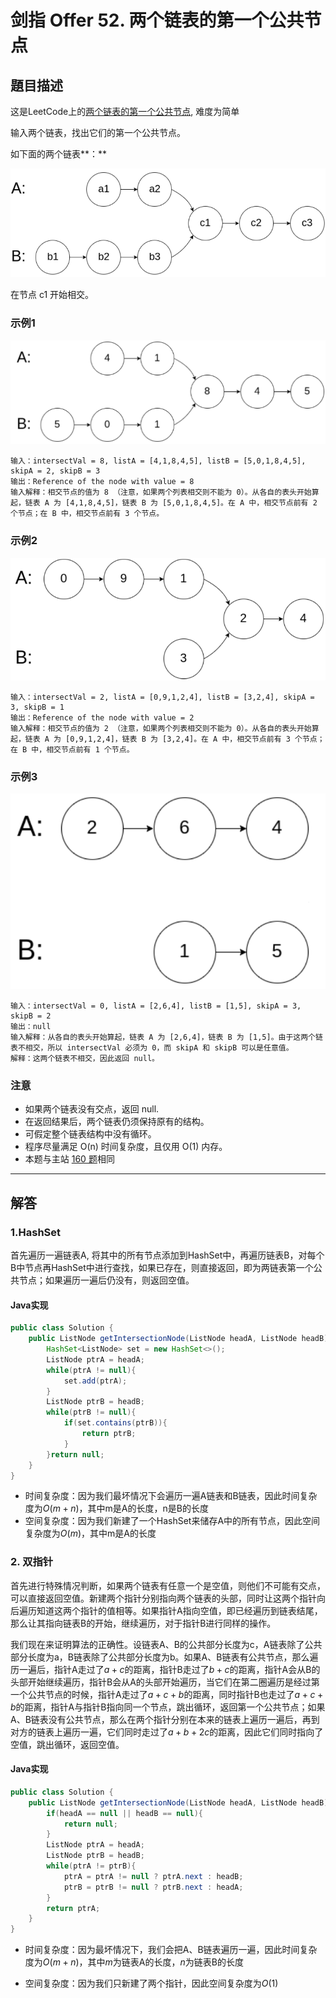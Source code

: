 # 剑指 Offer 52. 两个链表的第一个公共节点

## 題目描述

这是LeetCode上的[两个链表的第一个公共节点](https://leetcode-cn.com/problems/liang-ge-lian-biao-de-di-yi-ge-gong-gong-jie-dian-lcof/), 难度为简单

输入两个链表，找出它们的第一个公共节点。

如下面的两个链表**：**

<img src="images\image-20220125204913343.png" alt="image-20220125204913343" style="zoom:80%;" />

在节点 c1 开始相交。

### 示例1

<img src="images\image-20220125205124175.png" alt="image-20220125205124175" style="zoom:80%;" />

```
输入：intersectVal = 8, listA = [4,1,8,4,5], listB = [5,0,1,8,4,5], skipA = 2, skipB = 3
输出：Reference of the node with value = 8
输入解释：相交节点的值为 8 （注意，如果两个列表相交则不能为 0）。从各自的表头开始算起，链表 A 为 [4,1,8,4,5]，链表 B 为 [5,0,1,8,4,5]。在 A 中，相交节点前有 2 个节点；在 B 中，相交节点前有 3 个节点。
```

### 示例2

<img src="images\image-20220125205203765.png" alt="image-20220125205203765" style="zoom:80%;" />

```
输入：intersectVal = 2, listA = [0,9,1,2,4], listB = [3,2,4], skipA = 3, skipB = 1
输出：Reference of the node with value = 2
输入解释：相交节点的值为 2 （注意，如果两个列表相交则不能为 0）。从各自的表头开始算起，链表 A 为 [0,9,1,2,4]，链表 B 为 [3,2,4]。在 A 中，相交节点前有 3 个节点；在 B 中，相交节点前有 1 个节点。
```

### 示例3

<img src="images\image-20220125205243884.png" alt="image-20220125205243884" style="zoom:80%;" />

```
输入：intersectVal = 0, listA = [2,6,4], listB = [1,5], skipA = 3, skipB = 2
输出：null
输入解释：从各自的表头开始算起，链表 A 为 [2,6,4]，链表 B 为 [1,5]。由于这两个链表不相交，所以 intersectVal 必须为 0，而 skipA 和 skipB 可以是任意值。
解释：这两个链表不相交，因此返回 null。
```

### 注意

* 如果两个链表没有交点，返回 null.
* 在返回结果后，两个链表仍须保持原有的结构。
* 可假定整个链表结构中没有循环。
* 程序尽量满足 O(n) 时间复杂度，且仅用 O(1) 内存。
* 本题与主站 [160 题](https://leetcode-cn.com/problems/intersection-of-two-linked-lists/)相同

***

## 解答

### 1.HashSet

首先遍历一遍链表A, 将其中的所有节点添加到HashSet中，再遍历链表B，对每个B中节点再HashSet中进行查找，如果已存在，则直接返回，即为两链表第一个公共节点；如果遍历一遍后仍没有，则返回空值。

#### Java实现

```Java
public class Solution {
    public ListNode getIntersectionNode(ListNode headA, ListNode headB) {
        HashSet<ListNode> set = new HashSet<>();
        ListNode ptrA = headA;
        while(ptrA != null){
            set.add(ptrA);
        }
        ListNode ptrB = headB;
        while(ptrB != null){
            if(set.contains(ptrB)){
                return ptrB;
            }
        }return null;
    }
}
```

* 时间复杂度：因为我们最坏情况下会遍历一遍A链表和B链表，因此时间复杂度为$O(m+n)$，其中m是A的长度，n是B的长度
* 空间复杂度：因为我们新建了一个HashSet来储存A中的所有节点，因此空间复杂度为$O(m)$，其中m是A的长度

### 2. 双指针

首先进行特殊情况判断，如果两个链表有任意一个是空值，则他们不可能有交点，可以直接返回空值。新建两个指针分别指向两个链表的头部，同时让这两个指针向后遍历知道这两个指针的值相等。如果指针A指向空值，即已经遍历到链表结尾，那么让其指向链表B的开始，继续遍历，对于指针B进行同样的操作。

我们现在来证明算法的正确性。设链表A、B的公共部分长度为c，A链表除了公共部分长度为a，B链表除了公共部分长度为b。如果A、B链表有公共节点，那么遍历一遍后，指针A走过了$a+c$​​​​的距离，指针B走过了$b+c$​​​的距离，指针A会从B的头部开始继续遍历，指针B会从A的头部开始遍历，当它们在第二圈遍历是经过第一个公共节点的时候，指针A走过了$a+c+b$​的距离，同时指针B也走过了$a+c+b$​的距离，指针A与指针B指向同一个节点，跳出循环，返回第一个公共节点；如果A、B链表没有公共节点，那么在两个指针分别在本来的链表上遍历一遍后，再到对方的链表上遍历一遍，它们同时走过了$a+b+2c$的距离，因此它们同时指向了空值，跳出循环，返回空值。

#### Java实现

```Java
public class Solution {
    public ListNode getIntersectionNode(ListNode headA, ListNode headB) {
        if(headA == null || headB == null){
            return null;
        }
        ListNode ptrA = headA;
        ListNode ptrB = headB;
        while(ptrA != ptrB){
            ptrA = ptrA != null ? ptrA.next : headB;
            ptrB = ptrB != null ? ptrB.next : headA;
        }
        return ptrA;
    }
}
```

* 时间复杂度：因为最坏情况下，我们会把A、B链表遍历一遍，因此时间复杂度为$O(m+n)$​​，其中$m$​​为链表A的长度，$n$为链表B的长度

* 空间复杂度：因为我们只新建了两个指针，因此空间复杂度为$O(1)$

